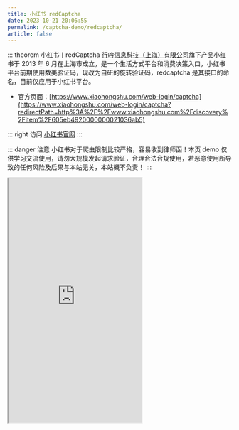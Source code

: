 ```yaml
---
title: 小红书 redCaptcha
date: 2023-10-21 20:06:55
permalink: /captcha-demo/redcaptcha/
article: false
---
```


::: theorem 小红书丨redCaptcha
[行吟信息科技（上海）有限公司](https://www.tianyancha.com/company/418971972)旗下产品小红书于 2013 年 6 月在上海市成立，是一个生活方式平台和消费决策入口，小红书平台前期使用数美验证码，现改为自研的旋转验证码，redcaptcha 是其接口的命名，目前仅应用于小红书平台。

- 官方页面：[https://www.xiaohongshu.com/web-login/captcha](https://www.xiaohongshu.com/web-login/captcha?redirectPath=http%3A%2F%2Fwww.xiaohongshu.com%2Fdiscovery%2Fitem%2F605eb4920000000021036ab5)<Badge text="本页使用" type="error" vertical="middle"/>

::: right
访问 [小红书官网](https://www.xiaohongshu.com/)
:::

::: danger 注意
小红书对于爬虫限制比较严格，容易收到律师函！本页 demo 仅供学习交流使用，请勿大规模发起请求验证，合理合法合规使用，若恶意使用所导致的任何风险及后果与本站无关，本站概不负责！
:::

<iframe src="https://www.xiaohongshu.com/web-login/captcha?redirectPath=http%3A%2F%2Fwww.xiaohongshu.com%2Fdiscovery%2Fitem%2F605eb4920000000021036ab5" scrolling="no" height="550px"></iframe>

